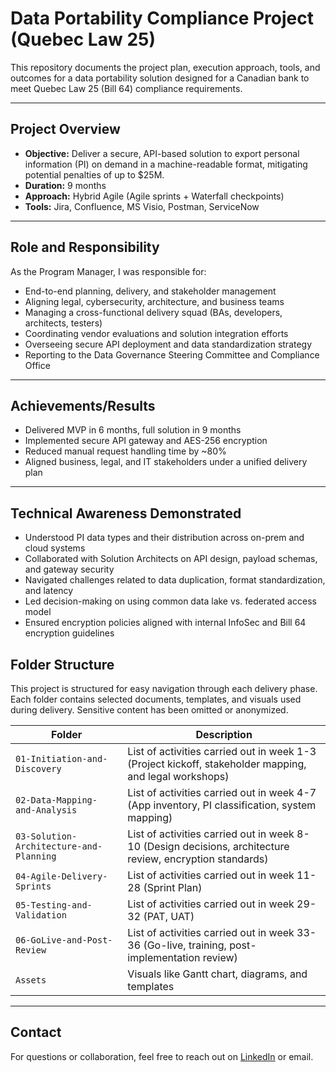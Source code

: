 # Data Portability Compliance Project (Quebec Law 25)

This repository documents the project plan, execution approach, tools, and outcomes for a data portability solution designed for a Canadian bank to meet Quebec Law 25 (Bill 64) compliance requirements.

---

## Project Overview

- **Objective:** Deliver a secure, API-based solution to export personal information (PI) on demand in a machine-readable format, mitigating potential penalties of up to $25M.
- **Duration:** 9 months
- **Approach:** Hybrid Agile (Agile sprints + Waterfall checkpoints)
- **Tools:** Jira, Confluence, MS Visio, Postman, ServiceNow

---

## Role and Responsibility 
As the Program Manager, I was responsible for:
- End-to-end planning, delivery, and stakeholder management
- Aligning legal, cybersecurity, architecture, and business teams
- Managing a cross-functional delivery squad (BAs, developers, architects, testers)
- Coordinating vendor evaluations and solution integration efforts
- Overseeing secure API deployment and data standardization strategy
- Reporting to the Data Governance Steering Committee and Compliance Office

---

## Achievements/Results

- Delivered MVP in 6 months, full solution in 9 months
- Implemented secure API gateway and AES-256 encryption
- Reduced manual request handling time by ~80%
- Aligned business, legal, and IT stakeholders under a unified delivery plan

---

## Technical Awareness Demonstrated

- Understood PI data types and their distribution across on-prem and cloud systems
- Collaborated with Solution Architects on API design, payload schemas, and gateway security
- Navigated challenges related to data duplication, format standardization, and latency
- Led decision-making on using common data lake vs. federated access model
- Ensured encryption policies aligned with internal InfoSec and Bill 64 encryption guidelines

## Folder Structure 

This project is structured for easy navigation through each delivery phase. Each folder contains selected documents, templates, and visuals used during delivery. Sensitive content has been omitted or anonymized.

| Folder | Description |
|--------|-------------|
| `01-Initiation-and-Discovery` | List of activities carried out in week 1-3 (Project kickoff, stakeholder mapping, and legal workshops) |
| `02-Data-Mapping-and-Analysis` | List of activities carried out in week 4-7 (App inventory, PI classification, system mapping) |
| `03-Solution-Architecture-and-Planning` | List of activities carried out in week 8-10 (Design decisions, architecture review, encryption standards) |
| `04-Agile-Delivery-Sprints` | List of activities carried out in week 11-28 (Sprint Plan) |
| `05-Testing-and-Validation` | List of activities carried out in week 29-32 (PAT, UAT) |
| `06-GoLive-and-Post-Review` | List of activities carried out in week 33-36 (Go-live, training, post-implementation review) |
| `Assets` | Visuals like Gantt chart, diagrams, and templates |

---

## Contact

For questions or collaboration, feel free to reach out on [LinkedIn](https://linkedin.com/in/your-profile) or email.

